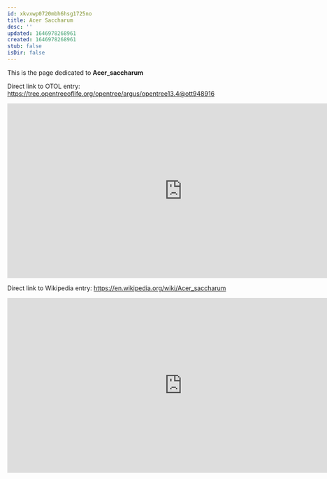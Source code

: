 ```yaml
---
id: xkvxwp0720mbh6hsg1725no
title: Acer Saccharum
desc: ''
updated: 1646978268961
created: 1646978268961
stub: false
isDir: false
---
```

This is the page dedicated to **Acer_saccharum**


Direct link to OTOL entry: https://tree.opentreeoflife.org/opentree/argus/opentree13.4@ott948916



<html>
    <body>
    <iframe src="https://tree.opentreeoflife.org/opentree/argus/opentree13.4@ott948916"
    width="800" height="400" frameborder="0" allowfullscreen> </iframe>
    </body>
</html>
    


Direct link to Wikipedia entry: https://en.wikipedia.org/wiki/Acer_saccharum



<html>
    <body>
    <iframe src="https://en.wikipedia.org/wiki/Acer_saccharum"
    width="800" height="400" frameborder="0" allowfullscreen> </iframe>
    </body>
</html>
    
